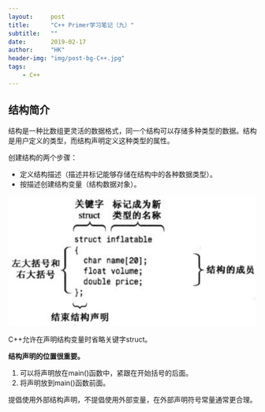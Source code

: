 ```yaml
---
layout:     post
title:      "C++ Primer学习笔记（九）"
subtitle:   ""
date:       2019-02-17
author:     "HK"
header-img: "img/post-bg-C++.jpg"
tags:
    - C++
---
```


## 结构简介

结构是一种比数组更灵活的数据格式，同一个结构可以存储多种类型的数据。结构是用户定义的类型，而结构声明定义这种类型的属性。

创建结构的两个步骤：
- 定义结构描述（描述并标记能够存储在结构中的各种数据类型）。
- 按描述创建结构变量（结构数据对象）。

![img](https://github.com/Hkaren78/Hkaren78.github.io/raw/master/img/in-post/C++9/struct.png)

C++允许在声明结构变量时省略关键字struct。

**结构声明的位置很重要。**
1. 可以将声明放在main()函数中，紧跟在开始括号的后面。
2. 将声明放到main()函数前面。

提倡使用外部结构声明，不提倡使用外部变量，在外部声明符号常量通常更合理。